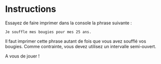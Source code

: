 # Instructions

Essayez de faire imprimer dans la console la phrase suivante :

```
Je souffle mes bougies pour mes 25 ans.
```

Il faut imprimer cette phrase autant de fois que vous avez soufflé vos bougies. Comme contrainte, vous devez utilisez un intervalle semi-ouvert.

A vous de jouer !